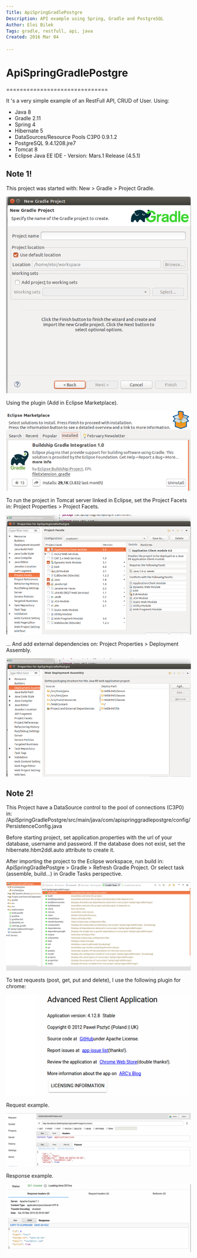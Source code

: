```yaml
---
Title: ApiSpringGradlePostgre
Description: API example using Spring, Gradle and PostgreSQL
Author: Eloi Bilek
Tags: gradle, restfull, api, java
Created: 2016 Mar 04

---
```


# ApiSpringGradlePostgre
==============================

It 's a very simple example of an RestFull API, CRUD of User.
Using:
* Java 8
* Gradle 2.11
* Spring 4
* Hibernate 5
* DataSources/Resource Pools C3P0 0.9.1.2
* PostgreSQL 9.4.1208.jre7
* Tomcat 8
* Eclipse Java EE IDE - Version: Mars.1 Release (4.5.1)

## Note 1!
This project was started with: New > Gradle > Project Gradle.

![init project](https://github.com/EloiBilek/eloibilek.github.io/raw/master/SGP/init_project.png)

Using the plugin (Add in Eclipse Marketplace). 

![gradle plugin](https://github.com/EloiBilek/eloibilek.github.io/raw/master/SGP/gradle_plugin.png)

To run the project in Tomcat server linked in Eclipse, set the Project Facets in: Project Properties > Project Facets.

![facets](https://github.com/EloiBilek/eloibilek.github.io/raw/master/SGP/facets.png)

... And add external dependencies on: Project Properties > Deployment Assembly.

![facets](https://github.com/EloiBilek/eloibilek.github.io/raw/master/SGP/properties_deployment.png)

## Note 2!
This Project have a DataSource control to the pool of connections (C3P0) in:
/ApiSpringGradlePostgre/src/main/java/com/apispringgradlepostgre/config/PersistenceConfig.java

Before starting project, set application.properties with the url of your database, username and password. If the database does not exist, set the hibernate.hbm2ddl.auto attribute to create it.

After importing the project to the Eclipse workspace, run build in: ApiSpringGradlePostgre > Gradle > Refresh Gradle Project.
Or select task (assemble, build...) in Gradle Tasks perspective.

![gradle tasks](https://github.com/EloiBilek/eloibilek.github.io/raw/master/SGP/gradle_tasks.png)

To test requests (post, get, put and delete), I use the following plugin for chrome:

![rest plugin](https://github.com/EloiBilek/eloibilek.github.io/raw/master/SGP/chrome_rest_plugin.png)

Request example.

![request test](https://github.com/EloiBilek/eloibilek.github.io/raw/master/SGP/resquest_test.png)

Response example.

![response test](https://github.com/EloiBilek/eloibilek.github.io/raw/master/SGP/response_test.png)








